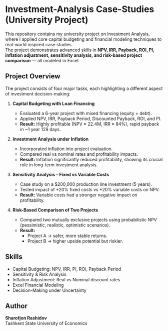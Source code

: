 # Investment-Analysis Case-Studies (University Project)

This repository contains my university project on Investment Analysis, where I applied core capital budgeting and financial modeling techniques to real-world inspired case studies.  
The project demonstrates advanced skills in **NPV, IRR, Payback, ROI, PI, inflation adjustment, sensitivity analysis, and risk-based project comparison** — all modeled in Excel.  

## Project Overview  

The project consists of four major tasks, each highlighting a different aspect of investment decision-making:  

1. **Capital Budgeting with Loan Financing**
   - Evaluated a 6-year project with mixed financing (equity + debt).  
   - Applied NPV, IRR, Payback Period, Discounted Payback, ROI, and PI.  
   - **Result:** Highly profitable (NPV ≈ 22.4M, IRR ≈ 84%), rapid payback in ~1 year 129 days.  

3. **Investment Analysis under Inflation**  
   - Incorporated inflation into project evaluation.  
   - Compared real vs nominal rates and profitability impacts.  
   - **Result:** Inflation significantly reduced profitability, showing its crucial role in long-term investment analysis.  

4. **Sensitivity Analysis – Fixed vs Variable Costs**  
   - Case study on a $200,000 production line investment (5 years).  
   - Tested impact of +20% fixed costs vs +20% variable costs on NPV.  
   - **Result:** Variable costs had a stronger negative impact on profitability.  

5. **Risk-Based Comparison of Two Projects**  
   - Compared two mutually exclusive projects using probabilistic NPV (pessimistic, realistic, optimistic scenarios).  
   - **Result:**  
     - Project A → safer, more stable returns.  
     - Project B → higher upside potential but riskier.  

## Skills  

- Capital Budgeting: NPV, IRR, PI, ROI, Payback Period  
- Sensitivity & Risk Analysis  
- Inflation Adjustment: Real vs Nominal discount rates  
- Excel Financial Modeling  
- Decision-Making under Uncertainty  

## Author  

**Sharofjon Rashidov**  
Tashkent State University of Economics  
